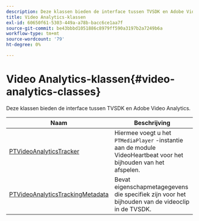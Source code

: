 ```yaml
---
description: Deze klassen bieden de interface tussen TVSDK en Adobe Video Analytics.
title: Video Analytics-klassen
exl-id: 60650f61-5303-449a-a78b-bacc6ce1aa7f
source-git-commit: be43bbbd1051886c8979ff590a3197b2a7249b6a
workflow-type: tm+mt
source-wordcount: '79'
ht-degree: 0%

---
```


# Video Analytics-klassen{#video-analytics-classes}

Deze klassen bieden de interface tussen TVSDK en Adobe Video Analytics.

| Naam | Beschrijving |
|---|---|
| [PTVideoAnalyticsTracker](https://help.adobe.com/en_US/primetime/api/psdk/vhl_tvsdk_ios/Classes/PTVideoAnalyticsTracker.html) | Hiermee voegt u het `PTMediaPlayer` -instantie aan de module VideoHeartbeat voor het bijhouden van het afspelen. |
| [PTVideoAnalyticsTrackingMetadata](https://help.adobe.com/en_US/primetime/api/psdk/vhl_tvsdk_ios/Classes/PTVideoAnalyticsTrackingMetadata.html) | Bevat eigenschapmetagegevens die specifiek zijn voor het bijhouden van de videoclip in de TVSDK. |
